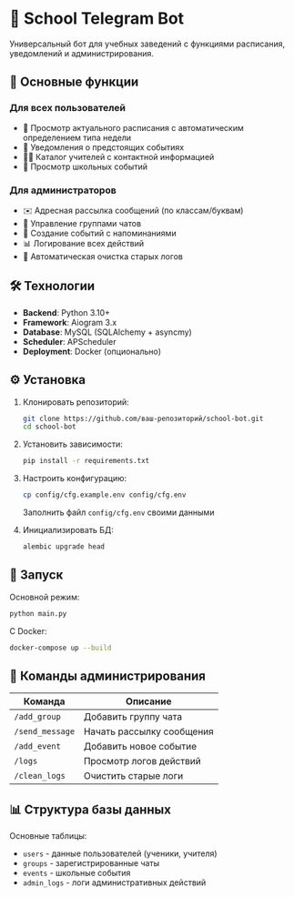 
# 🏫 School Telegram Bot

Универсальный бот для учебных заведений с функциями расписания, уведомлений и администрирования.

## 🌟 Основные функции

### Для всех пользователей
- 📅 Просмотр актуального расписания с автоматическим определением типа недели
- 🔔 Уведомления о предстоящих событиях
- 👨🏫 Каталог учителей с контактной информацией
- 📝 Просмотр школьных событий

### Для администраторов
- ✉️ Адресная рассылка сообщений (по классам/буквам)
- 🎯 Управление группами чатов
- 📝 Создание событий с напоминаниями
- 📊 Логирование всех действий
- 🔄 Автоматическая очистка старых логов

## 🛠 Технологии

- **Backend**: Python 3.10+
- **Framework**: Aiogram 3.x
- **Database**: MySQL (SQLAlchemy + asyncmy)
- **Scheduler**: APScheduler
- **Deployment**: Docker (опционально)

## ⚙️ Установка

1. Клонировать репозиторий:
   ```bash
   git clone https://github.com/ваш-репозиторий/school-bot.git
   cd school-bot
   ```

2. Установить зависимости:
   ```bash
   pip install -r requirements.txt
   ```

3. Настроить конфигурацию:
   ```bash
   cp config/cfg.example.env config/cfg.env
   ```
   Заполнить файл `config/cfg.env` своими данными

4. Инициализировать БД:
   ```bash
   alembic upgrade head
   ```

## 🚀 Запуск

Основной режим:
```bash
python main.py
```

С Docker:
```bash
docker-compose up --build
```

## 📌 Команды администрирования

| Команда | Описание |
|---------|----------|
| `/add_group` | Добавить группу чата |
| `/send_message` | Начать рассылку сообщения |
| `/add_event` | Добавить новое событие |
| `/logs` | Просмотр логов действий |
| `/clean_logs` | Очистить старые логи |

## 📊 Структура базы данных

Основные таблицы:
- `users` - данные пользователей (ученики, учителя)
- `groups` - зарегистрированные чаты
- `events` - школьные события
- `admin_logs` - логи административных действий





